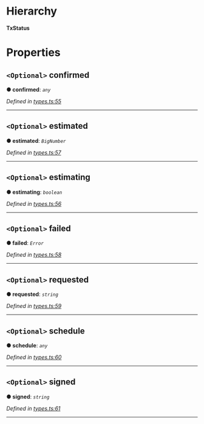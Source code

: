 

# Hierarchy

**TxStatus**

# Properties

<a id="confirmed"></a>

## `<Optional>` confirmed

**● confirmed**: *`any`*

*Defined in [types.ts:55](https://github.com/paritytech/js-libs/blob/c75381e/packages/light.js/src/types.ts#L55)*

___
<a id="estimated"></a>

## `<Optional>` estimated

**● estimated**: *`BigNumber`*

*Defined in [types.ts:57](https://github.com/paritytech/js-libs/blob/c75381e/packages/light.js/src/types.ts#L57)*

___
<a id="estimating"></a>

## `<Optional>` estimating

**● estimating**: *`boolean`*

*Defined in [types.ts:56](https://github.com/paritytech/js-libs/blob/c75381e/packages/light.js/src/types.ts#L56)*

___
<a id="failed"></a>

## `<Optional>` failed

**● failed**: *`Error`*

*Defined in [types.ts:58](https://github.com/paritytech/js-libs/blob/c75381e/packages/light.js/src/types.ts#L58)*

___
<a id="requested"></a>

## `<Optional>` requested

**● requested**: *`string`*

*Defined in [types.ts:59](https://github.com/paritytech/js-libs/blob/c75381e/packages/light.js/src/types.ts#L59)*

___
<a id="schedule"></a>

## `<Optional>` schedule

**● schedule**: *`any`*

*Defined in [types.ts:60](https://github.com/paritytech/js-libs/blob/c75381e/packages/light.js/src/types.ts#L60)*

___
<a id="signed"></a>

## `<Optional>` signed

**● signed**: *`string`*

*Defined in [types.ts:61](https://github.com/paritytech/js-libs/blob/c75381e/packages/light.js/src/types.ts#L61)*

___

